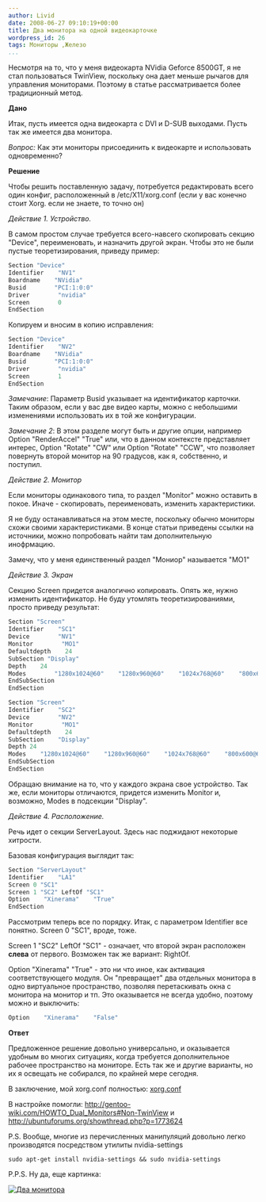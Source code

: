 ```yaml
---
author: Livid
date: 2008-06-27 09:10:19+00:00
title: Два монитора на одной видеокарточке
wordpress_id: 26
tags: Мониторы ,Железо
...
```


Несмотря на то, что у меня видеокарта NVidia Geforce 8500GT, я не стал
пользоваться TwinView, поскольку она дает меньше рычагов для управления
мониторами. Поэтому в статье рассматривается более традиционный метод.


<!--more-->



**Дано**

Итак, пусть имеется одна видеокарта с DVI и D-SUB выходами. Пусть так же
имеется два монитора.

*Вопрос:* Как эти мониторы присоединить к видеокарте и использовать
одновременно?

**Решение**

Чтобы решить поставленную задачу, потребуется редактировать всего один
конфиг, расположенный в /etc/X11/xorg.conf (если у вас конечно стоит
Xorg. если не знаете, то точно он)

*Действие 1. Устройство.*

В самом простом случае требуется всего-навсего скопировать секцию
"Device", переименовать, и назначить другой экран. Чтобы это не были
пустые теоретизирования, приведу пример:

```cpp
Section "Device"
Identifier    "NV1"
Boardname    "NVidia"
Busid        "PCI:1:0:0"
Driver        "nvidia"
Screen        0
EndSection
```


Копируем и вносим в копию исправления:

```cpp
Section "Device"
Identifier    "NV2"
Boardname    "NVidia"
Busid        "PCI:1:0:0"
Driver        "nvidia"
Screen        1
EndSection
```


*Замечание*: Параметр Busid указывает на идентификатор карточки. Таким
образом, если у вас две видео карты, можно с небольшими изменениями
использовать их в той же конфигурации.

*Замечание 2*: В этом разделе могут быть и другие опции, например
Option "RenderAccel" "True" или, что в данном контексте представляет
интерес, Option "Rotate" "CW" или Option "Rotate" "CCW", что позволяет
повернуть второй монитор на 90 градусов, как я, собственно, и поступил.

*Действие 2. Монитор*

Если мониторы одинакового типа, то раздел "Monitor" можно оставить в
покое. Иначе - скопировать, переименовать, изменить характеристики.

Я не буду останавливаться на этом месте, поскольку обычно мониторы схожи
своими характеристиками. В конце статьи приведены ссылки на источники,
можно попробовать найти там дополнительную инофрмацию.

Замечу, что у меня единственный раздел "Мониор" называется "MO1"

*Действие 3. Экран*

Секцию Screen придется аналогично копировать. Опять же, нужно изменить
идентификатор. Не буду утомлять теоретизированиями, просто приведу
результат:

```cpp
Section "Screen"
Identifier    "SC1"
Device        "NV1"
Monitor        "MO1"
Defaultdepth    24
SubSection "Display"
Depth    24
Modes        "1280x1024@60"    "1280x960@60"    "1024x768@60"    "800x600@60"    "800x600@56"    "640x480@60"
EndSubSection
EndSection

Section "Screen"
Identifier    "SC2"
Device        "NV2"
Monitor        "MO1"
Defaultdepth    24
SubSection    "Display"
Depth 24
Modes    "1280x1024@60"    "1280x960@60"    "1024x768@60"    "800x600@60"    "800x600@56"    "640x480@60"
EndSubSection
EndSection
```


Обращаю внимание на то, что у каждого экрана свое устройство. Так же,
если мониторы отличаются, придется изменить Monitor и, возможно, Modes в
подсекции "Display".

*Действие 4. Расположение.*

Речь идет о секции ServerLayout. Здесь нас поджидают некоторые
хитрости.

Базовая конфигурация выглядит так:

```cpp
Section "ServerLayout"
Identifier    "LA1"
Screen 0 "SC1"
Screen 1 "SC2" LeftOf "SC1"
Option    "Xinerama"    "True"
EndSection
```


Рассмотрим теперь все по порядку. Итак, с параметром Identifier все
понятно. Screen 0 "SC1", вроде, тоже.

Screen 1 "SC2" LeftOf "SC1" - означает, что второй экран расположен
**слева** от первого. Возможен так же вариант: RightOf.

Option "Xinerama" "True" - это ни что иное, как активация
соответствующего модуля. Он "превращает" два отдельных монитора в одно
виртуальное пространство, позволяя перетаскивать окна с монитора на
монитор и тп. Это оказывается не всегда удобно, поэтому можно и
выключить:

```cpp
Option    "Xinerama"    "False"
```


**Ответ**

Предложенное решение довольно универсально, и оказывается удобным во
многих ситуациях, когда требуется дополнительное рабочее пространство на
мониторе. Есть так же и другие варианты, но их я освещать не собирался,
по крайней мере сегодня.

В заключение, мой xorg.conf полностью:
[xorg.conf](/files/xorg.conf)

В настройке помогли:
<http://gentoo-wiki.com/HOWTO_Dual_Monitors#Non-TwinView> и
http://ubuntuforums.org/showthread.php?p=1773624

P.S. Вообще, многие из перечисленных манипуляций довольно легко
производятся посредством утилиты nvidia-settings

    sudo apt-get install nvidia-settings && sudo nvidia-settings



P.P.S. Ну да, еще картинка:

[![Два
монитора](/images/img_2816-300x225.jpg "img_2816")](/images/img_2816.jpg)
